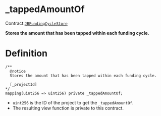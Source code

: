 # _tappedAmountOf

Contract:[`JBFundingCycleStore`](../)​

**Stores the amount that has been tapped within each funding cycle.**

# Definition

```solidity
/** 
  @notice
  Stores the amount that has been tapped within each funding cycle.
  
  [_projectId]
*/
mapping(uint256 => uint256) private _tappedAmountOf;
```

* `uint256` is the ID of the project to get the `_tappedAmountOf`.
* The resulting view function is private to this contract.
